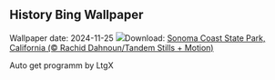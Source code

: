 ## History Bing Wallpaper
Wallpaper date: 2024-11-25
![](https://www.bing.com/th?id=OHR.SonomaCoast_EN-US5218026576_UHD.jpg&w=1000)Download: [Sonoma Coast State Park, California (© Rachid Dahnoun/Tandem Stills + Motion)](https://www.bing.com/th?id=OHR.SonomaCoast_EN-US5218026576_UHD.jpg)

Auto get programm by LtgX
